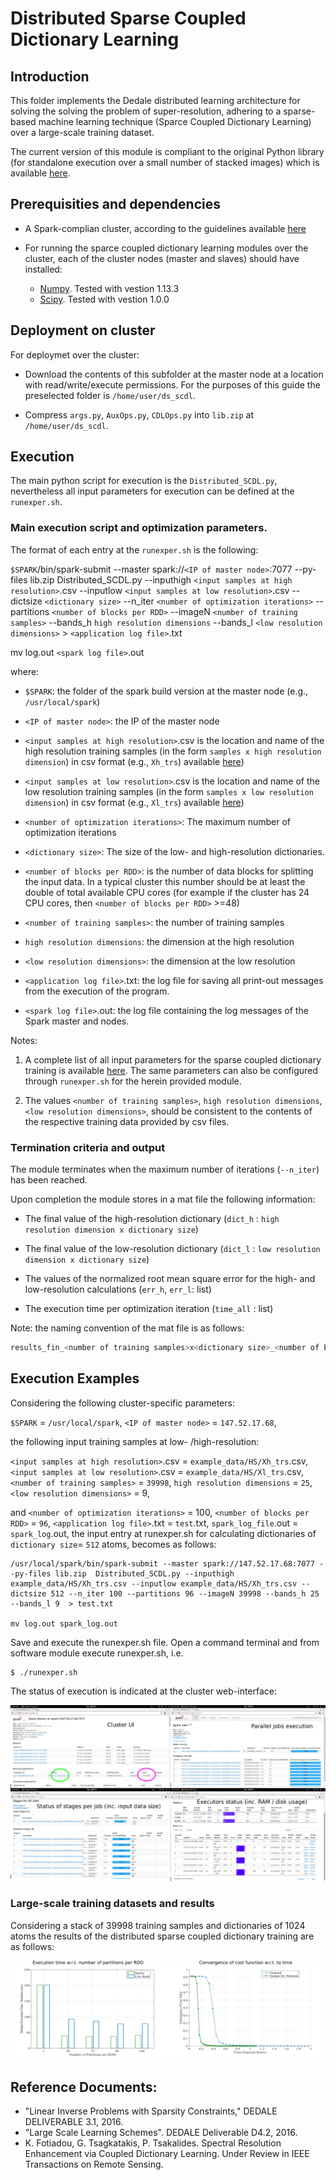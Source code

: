 # Distributed Sparse Coupled Dictionary Learning

## Introduction

This folder implements the Dedale distributed learning architecture for solving the solving the problem of super-resolution, adhering to a sparse-based machine learning technique (Sparce Coupled Dictionary Learning) over a large-scale training dataset.

The current version of this module is compliant to the original Python library (for standalone execution over a small number of stacked images) which is available [here](https://github.com/spl-icsforth/SparseCoupledDictionaryLearning). 

## Prerequisities and dependencies

* A Spark-complian cluster, according to the guidelines available [here](../README.md)

* For running the sparce coupled dictionary learning modules over the cluster, each of the cluster nodes (master and slaves) should have installed:
	- [Numpy](http://www.numpy.org/). Tested with vestion 1.13.3
	- [Scipy](http://www.scipy.org/). Tested with vestion 1.0.0
	
## Deployment on cluster

For deploymet over the cluster:

* Download the contents of this subfolder at the master node at a location with read/write/execute permissions. For the purposes of this guide the preselected folder is `/home/user/ds_scdl`.

* Compress `args.py`, `AuxOps.py`, `CDLOps.py` into `lib.zip` at `/home/user/ds_scdl`.


## Execution

The main python script for execution is the `Distributed_SCDL.py`, nevertheless all input parameters for execution can be defined at the `runexper.sh`. 

### Main execution script and optimization parameters.

The format of each entry at the `runexper.sh` is the following:

`$SPARK`/bin/spark-submit --master spark://`<IP of master node>`:7077 --py-files lib.zip  Distributed_SCDL.py --inputhigh `<input samples at high resolution>`.csv --inputlow `<input samples at low resolution>`.csv --dictsize `<dictionary size>` --n_iter `<number of optimization iterations>` --partitions `<number of blocks per RDD>`  --imageN `<number of training samples>`  --bands_h `high resolution dimensions` --bands_l `<low resolution dimensions>` > `<application log file>`.txt

mv log.out `<spark log file>`.out

where:
*  `$SPARK`: the folder of the spark build version at the master node (e.g., `/usr/local/spark`)

*  `<IP of master node>`: the IP of the master node

*  `<input samples at high resolution>`.csv is the location and name of the high resolution training samples (in the form `samples x high resolution dimension`) in csv format (e.g., `Xh_trs`) available [here](example_data/HS/))

*  `<input samples at low resolution>`.csv is the location and name of the low resolution training samples (in the form `samples x low resolution dimension`) in csv format (e.g., `Xl_trs`) available [here](example_data/HS/))

*  `<number of optimization iterations>`: The maximum number of optimization iterations

*  `<dictionary size>`: The size of the low- and high-resolution dictionaries.

*  `<number of blocks per RDD>`: is the number of data blocks for splitting the input data. In a typical cluster this number should be at least the double of total available CPU cores (for example if the cluster has 24 CPU cores, then `<number of blocks per RDD>` >=48) 

*  `<number of training samples>`: the number of training samples

*  `high resolution dimensions`: the dimension at the high resolution

*  `<low resolution dimensions>`: the dimension at the low resolution

*  `<application log file>`.txt: the log file for saving all print-out messages from the execution of the program.

*  `<spark log file>`.out: the log file containing the log messages of the Spark master and nodes. 

Notes: 

1. A complete list of all input parameters for the sparse coupled dictionary training is available [here](https://github.com/spl-icsforth/SparseCoupledDictionaryLearning). The same parameters can also be configured through `runexper.sh` for the herein provided module.

2. The values `<number of training samples>`, `high resolution dimensions`, `<low resolution dimensions>`, should be consistent to the contents of the respective training data provided by csv files. 

### Termination criteria and output

The module terminates when the maximum number of iterations (`--n_iter`) has been reached. 


Upon completion the module stores in a mat file the following information:
        

* The final value of the high-resolution dictionary (`dict_h` : `high resolution dimension x dictionary size`)

* The final value of the low-resolution dictionary (`dict_l` : `low resolution dimension x dictionary size`)

* The values of the normalized root mean square error for the high- and low-resolution calculations (`err_h`, `err_l`: list)

* The execution time per optimization iteration (`time_all` : list)


Note: the naming convention of the mat file is as follows:

```bash
results_fin_<number of training samples>x<dictionary size>_<number of blocks per RDD>_.mat
```


## Execution Examples

Considering the following cluster-specific parameters:

`$SPARK` = `/usr/local/spark`, `<IP of master node>` = `147.52.17.68`, 

the following input training samples at low- /high-resolution:

`<input samples at high resolution>`.csv  = `example_data/HS/Xh_trs`.csv, `<input samples at low resolution>`.csv  = `example_data/HS/Xl_trs`.csv, `<number of training samples>` = `39998`, `high resolution dimensions` = `25`, `<low resolution dimensions>` = 9,

and `<number of optimization iterations>` = 100, `<number of blocks per RDD>` = `96`, `<application log file>`.txt = `test`.txt, 
`spark_log_file`.out = `spark_log`.out, the input entry at runexper.sh for calculating dictionaries of `dictionary size`= `512` atoms, becomes as follows:

```bach
/usr/local/spark/bin/spark-submit --master spark://147.52.17.68:7077 --py-files lib.zip  Distributed_SCDL.py --inputhigh example_data/HS/Xh_trs.csv --inputlow example_data/HS/Xh_trs.csv --dictsize 512 --n_iter 100 --partitions 96 --imageN 39998 --bands_h 25 --bands_l 9  > test.txt

mv log.out spark_log.out
```

Save and execute the runexper.sh file. Open a command terminal and from software module execute runexper.sh, i.e.

```
$ ./runexper.sh
```

The status of execution is indicated at the cluster web-interface:

![](../docs//images/distributed-psf/execution_example.png)


### Large-scale training datasets and results
Considering a stack of 39998 training samples and dictionaries of 1024 atoms the results of the distributed sparse coupled dictionary training are as follows:

![](../docs//images/distributed-psf/results20000.png)


## Reference Documents: 

* "Linear Inverse Problems with Sparsity Constraints," DEDALE DELIVERABLE 3.1, 2016.
* "Large Scale Learning Schemes". DEDALE Deliverable D4.2, 2016.
*  K. Fotiadou, G. Tsagkatakis, P. Tsakalides. Spectral Resolution Enhancement via Coupled Dictionary Learning. Under Review in IEEE Transactions on Remote Sensing.

